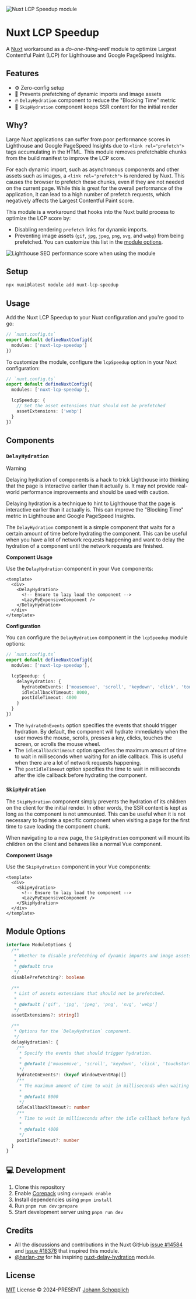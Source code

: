 ![Nuxt LCP Speedup module](./.github/og.jpg)

# Nuxt LCP Speedup

A [Nuxt](https://nuxt.com) workaround as a _do-one-thing-well_ module to optimize Largest Contentful Paint (LCP) for Lighthouse and Google PageSpeed Insights.

## Features

- ⚙️ Zero-config setup
- 🚀 Prevents prefetching of dynamic imports and image assets
- 🔥 `DelayHydration` component to reduce the "Blocking Time" metric
- 💨 `SkipHydration` component keeps SSR content for the initial render

## Why?

Large Nuxt applications can suffer from poor performance scores in Lighthouse and Google PageSpeed Insights due to `<link rel="prefetch">` tags accumulating in the HTML. This module removes prefetchable chunks from the build manifest to improve the LCP score.

For each dynamic import, such as asynchronous components and other assets such as images, a `<link rel="prefetch">` is rendered by Nuxt. This causes the browser to prefetch these chunks, even if they are not needed on the current page. While this is great for the overall performance of the application, it can lead to a high number of prefetch requests, which negatively affects the Largest Contentful Paint score.

This module is a workaround that hooks into the Nuxt build process to optimize the LCP score by:

- Disabling rendering `prefetch` links for dynamic imports.
- Preventing image assets (`gif`, `jpg`, `jpeg`, `png`, `svg`, and `webp`) from being prefetched. You can customize this list in the [module options](#module-options).

![Lighthouse SEO performance score when using the module](./.github/lighthouse-seo-performance.png)

## Setup

```bash
npx nuxi@latest module add nuxt-lcp-speedup
```

## Usage

Add the Nuxt LCP Speedup to your Nuxt configuration and you're good to go:

```ts
// `nuxt.config.ts`
export default defineNuxtConfig({
  modules: ['nuxt-lcp-speedup']
})
```

To customize the module, configure the `lcpSpeedup` option in your Nuxt configuration:

```ts
// `nuxt.config.ts`
export default defineNuxtConfig({
  modules: ['nuxt-lcp-speedup'],

  lcpSpeedup: {
    // Set the asset extensions that should not be prefetched
    assetExtensions: ['webp']
  }
})
```

## Components

### `DelayHydration`

> [!WARNING]
> Delaying hydration of components is a hack to trick Lighthouse into thinking that the page is interactive earlier than it actually is. It may not provide real-world performance improvements and should be used with caution.

Delaying hydration is a technique to hint to Lighthouse that the page is interactive earlier than it actually is. This can improve the "Blocking Time" metric in Lighthouse and Google PageSpeed Insights.

The `DelayHydration` component is a simple component that waits for a certain amount of time before hydrating the component. This can be useful when you have a lot of network requests happening and want to delay the hydration of a component until the network requests are finished.

**Component Usage**

Use the `DelayHydration` component in your Vue components:

```vue
<template>
  <div>
    <DelayHydration>
      <!-- Ensure to lazy load the component -->
      <LazyMyExpensiveComponent />
    </DelayHydration>
  </div>
</template>
```

**Configuration**

You can configure the `DelayHydration` component in the `lcpSpeedup` module options:

```ts
// `nuxt.config.ts`
export default defineNuxtConfig({
  modules: ['nuxt-lcp-speedup'],

  lcpSpeedup: {
    delayHydration: {
      hydrateOnEvents: ['mousemove', 'scroll', 'keydown', 'click', 'touchstart', 'wheel'],
      idleCallbackTimeout: 8000,
      postIdleTimeout: 4000
    }
  }
})
```

- The `hydrateOnEvents` option specifies the events that should trigger hydration. By default, the component will hydrate immediately when the user moves the mouse, scrolls, presses a key, clicks, touches the screen, or scrolls the mouse wheel.
- The `idleCallbackTimeout` option specifies the maximum amount of time to wait in milliseconds when waiting for an idle callback. This is useful when there are a lot of network requests happening.
- The `postIdleTimeout` option specifies the time to wait in milliseconds after the idle callback before hydrating the component.

### `SkipHydration`

The `SkipHydration` component simply prevents the hydration of its children on the client for the initial render. In other words, the SSR content is kept as long as the component is not unmounted. This can be useful when it is not necessary to hydrate a specific component when visiting a page for the first time to save loading the component chunk.

When navigating to a new page, the `SkipHydration` component will mount its children on the client and behaves like a normal Vue component.

**Component Usage**

Use the `SkipHydration` component in your Vue components:

```vue
<template>
  <div>
    <SkipHydration>
      <!-- Ensure to lazy load the component -->
      <LazyMyExpensiveComponent />
    </SkipHydration>
  </div>
</template>
```

## Module Options

```ts
interface ModuleOptions {
  /**
   * Whether to disable prefetching of dynamic imports and image assets to optimize the LCP score.
   *
   * @default true
   */
  disablePrefetching?: boolean

  /**
   * List of assets extensions that should not be prefetched.
   *
   * @default ['gif', 'jpg', 'jpeg', 'png', 'svg', 'webp']
   */
  assetExtensions?: string[]

  /**
   * Options for the `DelayHydration` component.
   */
  delayHydration?: {
    /**
     * Specify the events that should trigger hydration.
     *
     * @default ['mousemove', 'scroll', 'keydown', 'click', 'touchstart', 'wheel']
     */
    hydrateOnEvents?: (keyof WindowEventMap)[]
    /**
     * The maximum amount of time to wait in milliseconds when waiting for an idle callback. This is useful when there are a lot of network requests happening.
     *
     * @default 8000
     */
    idleCallbackTimeout?: number
    /**
     * Time to wait in milliseconds after the idle callback before hydrating the component.
     *
     * @default 4000
     */
    postIdleTimeout?: number
  }
}
```

## 💻 Development

1. Clone this repository
2. Enable [Corepack](https://github.com/nodejs/corepack) using `corepack enable`
3. Install dependencies using `pnpm install`
4. Run `pnpm run dev:prepare`
5. Start development server using `pnpm run dev`

## Credits

- All the discussions and contributions in the Nuxt GitHub [issue #14584](https://github.com/nuxt/nuxt/issues/14584) and [issue #18376](https://github.com/nuxt/nuxt/issues/18376) that inspired this module.
- [@harlan-zw](https://github.com/harlan-zw) for his inspiring [nuxt-delay-hydration](https://github.com/harlan-zw/nuxt-delay-hydration) module.

## License

[MIT](./LICENSE) License © 2024-PRESENT [Johann Schopplich](https://github.com/johannschopplich)
